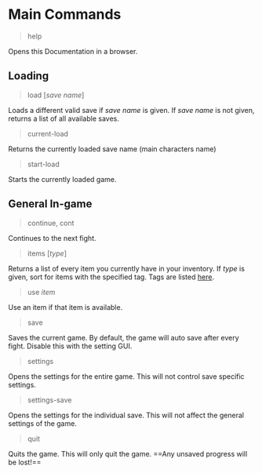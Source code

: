 # Main Commands

> help

Opens this Documentation in a browser.

## Loading

> load [*save name*]

Loads a different valid save if *save name* is given. If *save name* is not given, returns a list of all available saves.

> current-load

Returns the currently loaded save name (main characters name)

> start-load

Starts the currently loaded game.

## General In-game

> continue, cont

Continues to the next fight.

> items [*type*]

Returns a list of every item you currently have in your inventory. If *type* is given, sort for items with the specified tag. Tags are listed [here](https://github.com/summersphinx/SimpleFight/blob/master/docs/tags.txt).

> use *item*

Use an item if that item is available.

> save

Saves the current game. By default, the game will auto save after every fight. Disable this with the setting GUI.

> settings

Opens the settings for the entire game. This will not control save specific settings.

> settings-save

Opens the settings for the individual save. This will not affect the general settings of the game.

> quit

Quits the game. This will only quit the game. ==Any unsaved progress will be lost!==
